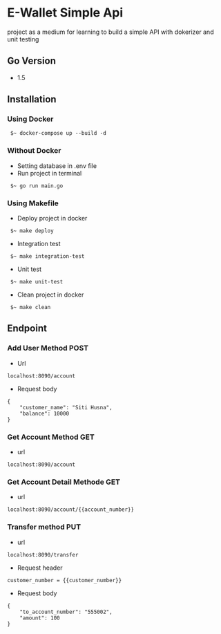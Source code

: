 # E-Wallet Simple Api
project as a medium for learning to build a simple API with dokerizer and unit testing

## Go Version
- 1.5
## Installation
### Using Docker
```docker
 $~ docker-compose up --build -d
```
### Without Docker
- Setting database in .env file
- Run project in terminal
```run
 $~ go run main.go
```
### Using Makefile
- Deploy project in docker
```run
 $~ make deploy
```
- Integration test
```run
 $~ make integration-test
```
- Unit test
```run
 $~ make unit-test
```
- Clean project in docker
```run
 $~ make clean
```
## Endpoint
### Add User Method POST
- Url
```endpoint
localhost:8090/account
```
- Request body
```
{
    "customer_name": "Siti Husna",
    "balance": 10000
}
```
### Get Account Method GET
- url
```endpoit
localhost:8090/account
```
### Get Account Detail Methode GET
- url
```endpoint
localhost:8090/account/{{account_number}}
```
### Transfer method PUT
- url
```endpoint
localhost:8090/transfer
```
- Request header
```header
customer_number = {{customer_number}}
```
- Request body
```body
{
    "to_account_number": "555002",
    "amount": 100
}
```
